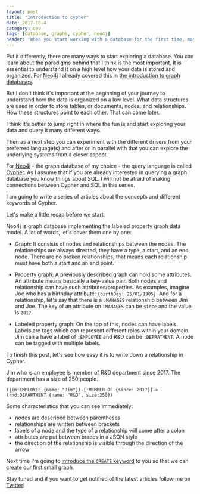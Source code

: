 ```yaml
---
layout: post
title: "Introduction to cypher"
date: 2017-10-4
category: dev
tags: [database, graphs, cypher, neo4j]
header: "When you start working with a database for the first time, maybe one of the most important things is the ability to query it."
---
```

Put it differently, there are many ways to start exploring a database. You can learn about the paradigms behind that I think is the most important. It is essential to understand it on a high level how your data is stored and organized. For [Neo4j](https://neo4j.com/) I already covered this in [the introduction to graph databases](/blog/2017/09/06/intro-to-graph-databases). 

But I don't think it's important at the beginning of your journey to understand how the data is organized on a low level. What data structures are used in order to store tables, or documents, nodes, and relationships. How these structures point to each other. That can come later.

I think it's better to jump right in where the fun is and start exploring your data and query it many different ways.

Then as a next step you can experiment with the different drivers from your preferred language(s) and after or in parallel with that you can explore the underlying systems from a closer aspect.

For [Neo4j](https://neo4j.com/) - the graph database of my choice - the query language is called [Cypher](https://neo4j.com/developer/cypher-query-language/). As I assume that if you are already interested in querying a graph database you know things about SQL. I will not be afraid of making connections between Cypher and SQL in this series.

I am going to write a series of articles about the concepts and different keywords of Cypher.

Let's make a little recap before we start.

Neo4j is graph database implementing the labeled property graph data model. A lot of words, let's cover them one by one:

* Graph:
It consists of nodes and relationships between the nodes. The relationships are always directed, they have a type, a start, and an end node. There are no broken relationships, that means each relationship must have both a start and an end point.

* Property graph:
A previously described graph can hold some attributes. An attribute means basically a key-value pair. Both nodes and relationship can have such attributes/properties. As examples, imagine Joe who has a birthday attribute: `{birthDay: 25/01/1985}`. And for a relationship, let's say that there is a `:MANAGES` relationship between Jim and Joe. The key of an attribute on `:MANAGES` can be `since` and the value is `2017`.

* Labeled property graph:
On the top of this, nodes can have labels. Labels are tags which can represent different roles within your domain. Jim can a have a label of `:EMPLOYEE` and R&D  can be `:DEPRATMENT`. A node can be tagged with multiple labels.

To finish this post, let's see how easy it is to write down a relationship in Cypher.

Jim who is an employee is member of R&D department since 2017. The department has a size of 250 people.

`(jim:EMPLOYEE {name: "Jim"})-[:MEMBER_OF {since: 2017}]->(rnd:DEPARTMENT {name: "R&D", size:250})`

Some characteristics that you can see immediately:
* nodes are described between parentheses
* relationships are written between brackets
* labels of a node and the type of a relationship will come after a colon
* attributes are put between braces in a JSON style
* the direction of the relationship is visible through the direction of the arrow

Next time I'm going to [introduce the `CREATE` keyword](/blog/2017/10/11/cypher-create) to you so that we can create our first small graph.

Stay tuned and if you want to get notified of the latest articles follow me on [Twitter](https://twitter.com/SandorDargo)!